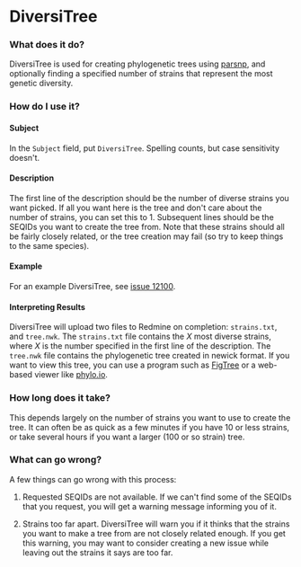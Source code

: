 # DiversiTree

### What does it do?

DiversiTree is used for creating phylogenetic trees using [parsnp](http://harvest.readthedocs.io/en/latest/content/parsnp.html),
and optionally finding a specified number of strains that represent the most genetic diversity.

### How do I use it?

#### Subject

In the `Subject` field, put `DiversiTree`. Spelling counts, but case sensitivity doesn't.

#### Description

The first line of the description should be the number of diverse strains you want picked. If all you want here is the
tree and don't care about the number of strains, you can set this to 1. Subsequent lines should be the SEQIDs you want
to create the tree from. Note that these strains should all be fairly closely related, or the tree creation may fail (so
try to keep things to the same species).

#### Example

For an example DiversiTree, see [issue 12100](https://redmine.biodiversity.agr.gc.ca/issues/12100).

#### Interpreting Results

DiversiTree will upload two files to Redmine on completion: `strains.txt`, and `tree.nwk`. The `strains.txt` file contains the
_X_ most diverse strains, where _X_ is the number specified in the first line of the description. The `tree.nwk` file
contains the phylogenetic tree created in newick format. If you want to view this tree, you can use a program such as
[FigTree](http://tree.bio.ed.ac.uk/software/figtree/) or a web-based viewer like [phylo.io](http://phylo.io).

### How long does it take?

This depends largely on the number of strains you want to use to create the tree. It can often be as quick as a few minutes
if you have 10 or less strains, or take several hours if you want a larger (100 or so strain) tree.

### What can go wrong?

A few things can go wrong with this process:

1) Requested SEQIDs are not available. If we can't find some of the SEQIDs that you request, you will get a warning
message informing you of it.

2) Strains too far apart. DiversiTree will warn you if it thinks that the strains you want to make a tree from are
not closely related enough. If you get this warning, you may want to consider creating a new issue while leaving out
the strains it says are too far.
